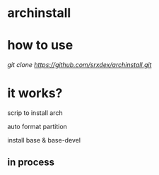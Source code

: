 # archinstall

# how to use
*git clone https://github.com/srxdex/archinstall.git*


# it works?

scrip to install arch

auto format partition 

install base & base-devel 


## in process

